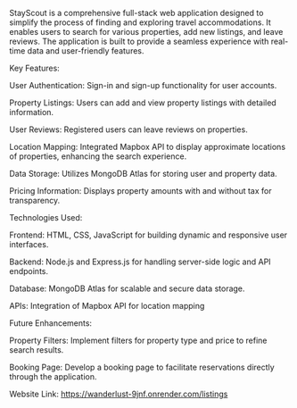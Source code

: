 StayScout is a comprehensive full-stack web application designed to simplify the process of finding and exploring travel accommodations. It enables users to search for various properties, add new listings, and leave reviews. The application is built to provide a seamless experience with real-time data and user-friendly features.

Key Features:

User Authentication: Sign-in and sign-up functionality for user accounts.

Property Listings: Users can add and view property listings with detailed information.

User Reviews: Registered users can leave reviews on properties.

Location Mapping: Integrated Mapbox API to display approximate locations of properties, enhancing the search experience.

Data Storage: Utilizes MongoDB Atlas for storing user and property data.

Pricing Information: Displays property amounts with and without tax for transparency.

Technologies Used:

Frontend: HTML, CSS, JavaScript for building dynamic and responsive user interfaces.

Backend: Node.js and Express.js for handling server-side logic and API endpoints.

Database: MongoDB Atlas for scalable and secure data storage.

APIs: Integration of Mapbox API for location mapping

Future Enhancements:

Property Filters: Implement filters for property type and price to refine search results.

Booking Page: Develop a booking page to facilitate reservations directly through the application.

Website Link:
https://wanderlust-9jnf.onrender.com/listings

